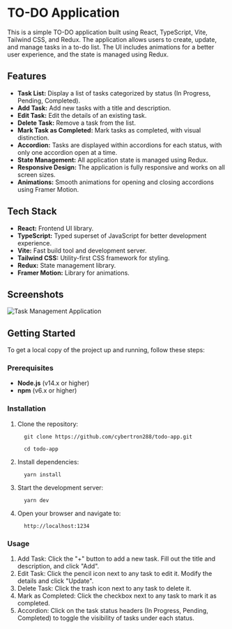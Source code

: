# TO-DO Application

This is a simple TO-DO application built using React, TypeScript, Vite, Tailwind CSS, and Redux. The application allows users to create, update, and manage tasks in a to-do list. The UI includes animations for a better user experience, and the state is managed using Redux.

## Features

- **Task List:** Display a list of tasks categorized by status (In Progress, Pending, Completed).
- **Add Task:** Add new tasks with a title and description.
- **Edit Task:** Edit the details of an existing task.
- **Delete Task:** Remove a task from the list.
- **Mark Task as Completed:** Mark tasks as completed, with visual distinction.
- **Accordion:** Tasks are displayed within accordions for each status, with only one accordion open at a time.
- **State Management:** All application state is managed using Redux.
- **Responsive Design:** The application is fully responsive and works on all screen sizes.
- **Animations:** Smooth animations for opening and closing accordions using Framer Motion.

## Tech Stack

- **React:** Frontend UI library.
- **TypeScript:** Typed superset of JavaScript for better development experience.
- **Vite:** Fast build tool and development server.
- **Tailwind CSS:** Utility-first CSS framework for styling.
- **Redux:** State management library.
- **Framer Motion:** Library for animations.

## Screenshots

![Task Management Application](./screenshots/task-manager.png)

## Getting Started

To get a local copy of the project up and running, follow these steps:

### Prerequisites

- **Node.js** (v14.x or higher)
- **npm** (v6.x or higher)

### Installation

1. Clone the repository:

    ```     
      git clone https://github.com/cybertron288/todo-app.git
    ```
    ```
      cd todo-app
    ```

2. Install dependencies:

    ```   
      yarn install
    ```

3. Start the development server:

    ```  
      yarn dev
    ```

4. Open your browser and navigate to:

    ```
      http://localhost:1234
    ```

### Usage

1. Add Task: Click the "+" button to add a new task. Fill out the title and description, and click "Add".
2. Edit Task: Click the pencil icon next to any task to edit it. Modify the details and click "Update".
3. Delete Task: Click the trash icon next to any task to delete it.
4. Mark as Completed: Click the checkbox next to any task to mark it as completed.
5. Accordion: Click on the task status headers (In Progress, Pending, Completed) to toggle the visibility of tasks under each status.
